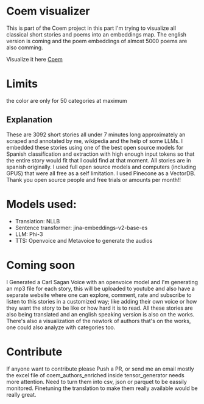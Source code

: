 # Coem visualizer
This is part of the Coem project in this part I'm trying to visualize all classical short stories and poems into an embeddings map.
The english version is coming and the poem embeddings of almost 5000 poems are also comming.

Visualize it here [Coem](Estevefact.github.io)

# Limits
the color are only for 50 categories at maximum

## Explanation
These are 3092 short stories all under 7 minutes long approximately  an scraped and annotated by me, wikipedia and the 
help of some LLMs. I embedded these stories using one of the best open source models for Spanish classification and 
extraction with high enough input tokens so that the entire story would fit that I could find at that moment.
All stories are in spanish originally. I used full open source models and computers (including GPUS) that were all free 
as a self limitation. I used Pinecone as a VectorDB. Thank you open source people and free trials or amounts per month!! 

# Models used:
- Translation: NLLB
- Sentence transformer: jina-embeddings-v2-base-es
- LLM: Phi-3 
- TTS: Openvoice and Metavoice to generate the audios

# Coming soon
I Generated a Carl Sagan Voice with an openvoice model and I'm generating an mp3 file for each story, this will be 
uploaded to youtube and also have a separate website where one can explore, comment, rate and subscribe to listen to this
stories in a customized way; like adding their own voice or how they want the story to be like or how hard it is to read.
All these stories are also being translated and an english speaking version is also on the works. There's also
a visualization of the newtork of authors that's on the works, one could also analyze with categories too. 

# Contribute
If anyone want to contribute please Push a PR, or send me an email mostly the excel file of coem_authors_enriched inside
tensor_generator needs more attention. Need to turn them into csv, json or parquet to be eassily monitored. Finetuning 
the translation to make them really available would be really great.
